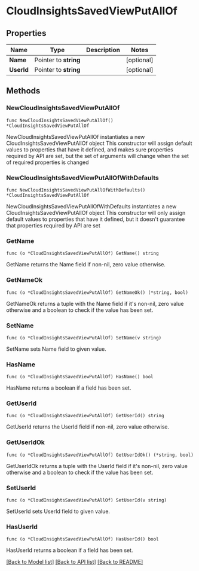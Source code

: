 # CloudInsightsSavedViewPutAllOf

## Properties

Name | Type | Description | Notes
------------ | ------------- | ------------- | -------------
**Name** | Pointer to **string** |  | [optional] 
**UserId** | Pointer to **string** |  | [optional] 

## Methods

### NewCloudInsightsSavedViewPutAllOf

`func NewCloudInsightsSavedViewPutAllOf() *CloudInsightsSavedViewPutAllOf`

NewCloudInsightsSavedViewPutAllOf instantiates a new CloudInsightsSavedViewPutAllOf object
This constructor will assign default values to properties that have it defined,
and makes sure properties required by API are set, but the set of arguments
will change when the set of required properties is changed

### NewCloudInsightsSavedViewPutAllOfWithDefaults

`func NewCloudInsightsSavedViewPutAllOfWithDefaults() *CloudInsightsSavedViewPutAllOf`

NewCloudInsightsSavedViewPutAllOfWithDefaults instantiates a new CloudInsightsSavedViewPutAllOf object
This constructor will only assign default values to properties that have it defined,
but it doesn't guarantee that properties required by API are set

### GetName

`func (o *CloudInsightsSavedViewPutAllOf) GetName() string`

GetName returns the Name field if non-nil, zero value otherwise.

### GetNameOk

`func (o *CloudInsightsSavedViewPutAllOf) GetNameOk() (*string, bool)`

GetNameOk returns a tuple with the Name field if it's non-nil, zero value otherwise
and a boolean to check if the value has been set.

### SetName

`func (o *CloudInsightsSavedViewPutAllOf) SetName(v string)`

SetName sets Name field to given value.

### HasName

`func (o *CloudInsightsSavedViewPutAllOf) HasName() bool`

HasName returns a boolean if a field has been set.

### GetUserId

`func (o *CloudInsightsSavedViewPutAllOf) GetUserId() string`

GetUserId returns the UserId field if non-nil, zero value otherwise.

### GetUserIdOk

`func (o *CloudInsightsSavedViewPutAllOf) GetUserIdOk() (*string, bool)`

GetUserIdOk returns a tuple with the UserId field if it's non-nil, zero value otherwise
and a boolean to check if the value has been set.

### SetUserId

`func (o *CloudInsightsSavedViewPutAllOf) SetUserId(v string)`

SetUserId sets UserId field to given value.

### HasUserId

`func (o *CloudInsightsSavedViewPutAllOf) HasUserId() bool`

HasUserId returns a boolean if a field has been set.


[[Back to Model list]](../README.md#documentation-for-models) [[Back to API list]](../README.md#documentation-for-api-endpoints) [[Back to README]](../README.md)


